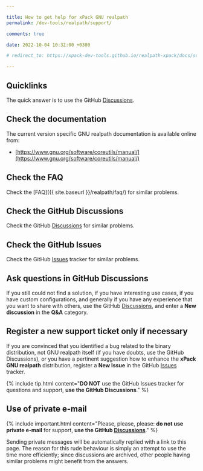 ```yaml
---

title: How to get help for xPack GNU realpath
permalink: /dev-tools/realpath/support/

comments: true

date: 2022-10-04 10:32:00 +0300

# redirect_to: https://xpack-dev-tools.github.io/realpath-xpack/docs/support/

---
```


## Quicklinks

The quick answer is to use the GitHub
[Discussions](https://github.com/xpack-dev-tools/realpath-xpack/discussions/).

## Check the documentation

The current version specific GNU realpath documentation is available online from:

- [https://www.gnu.org/software/coreutils/manual/](https://www.gnu.org/software/coreutils/manual/)

## Check the FAQ

Check the [FAQ]({{ site.baseurl }}/realpath/faq/)
for similar problems.

## Check the GitHub Discussions

Check the GitHub [Discussions](https://github.com/xpack-dev-tools/realpath-xpack/discussions/) for
similar problems.

## Check the GitHub Issues

Check the GitHub
[Issues](https://github.com/xpack-dev-tools/realpath-xpack/issues/)
tracker for similar problems.

## Ask questions in GitHub Discussions

If you still could not find a solution, if you have interesting use
cases, if you have custom configurations, and generally if you have
any experience that you want to share with others, use the GitHub
[Discussions](https://github.com/xpack-dev-tools/realpath-xpack/discussions/),
and enter a **New discussion** in the **Q&A** category.

## Register a new support ticket only if necessary

If you are convinced that you identified a bug related to the binary
distribution, not GNU realpath itself (if you have doubts, use the GitHub Discussions),
or you have a pertinent suggestion how to enhance the **xPack GNU realpath**
distribution, register a **New Issue** in the GitHub
[Issues](https://github.com/xpack-dev-tools/realpath-xpack/issues/)
tracker.

{% include tip.html content="**DO NOT** use the GitHub Issues tracker
for questions and support, **use the GitHub Discussions**." %}

## Use of private e-mail

{% include important.html content="Please, please, please: **do not use
private e-mail** for support, **use the GitHub
[Discussions](https://github.com/xpack-dev-tools/realpath-xpack/discussions/)**." %}

Sending private messages will be automatically replied with
a link to this page.
The reason for this rude behaviour is simply an attempt to use
the time more efficiently; since discussions are archived, other people
having similar problems might benefit from the answers.
